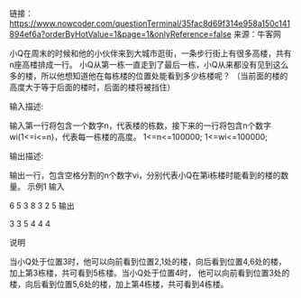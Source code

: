 链接：https://www.nowcoder.com/questionTerminal/35fac8d69f314e958a150c141894ef6a?orderByHotValue=1&page=1&onlyReference=false
来源：牛客网

小Q在周末的时候和他的小伙伴来到大城市逛街，一条步行街上有很多高楼，共有n座高楼排成一行。
小Q从第一栋一直走到了最后一栋，小Q从来都没有见到这么多的楼，所以他想知道他在每栋楼的位置处能看到多少栋楼呢？
（当前面的楼的高度大于等于后面的楼时，后面的楼将被挡住） 

输入描述:

输入第一行将包含一个数字n，代表楼的栋数，接下来的一行将包含n个数字wi(1<=i<=n)，代表每一栋楼的高度。
1<=n<=100000;
1<=wi<=100000; 


输出描述:

输出一行，包含空格分割的n个数字vi，分别代表小Q在第i栋楼时能看到的楼的数量。
示例1
输入

6
5 3 8 3 2 5
输出

3 3 5 4 4 4

说明

当小Q处于位置3时，他可以向前看到位置2,1处的楼，向后看到位置4,6处的楼，加上第3栋楼，共可看到5栋楼。当小Q处于位置4时，
他可以向前看到位置3处的楼，向后看到位置5,6处的楼，加上第4栋楼，共可看到4栋楼。

